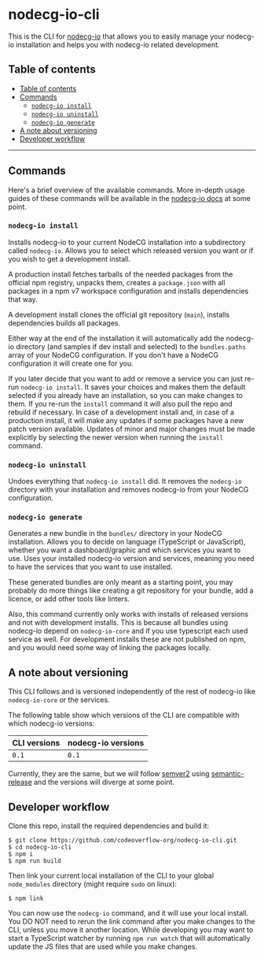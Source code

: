 <!-- Do not include the top level heading when generating the
     table of contents using the vscode markdown all in one extension -->
<!-- prettier-ignore-start -->
<!-- omit in toc -->
# nodecg-io-cli
<!-- prettier-ignore-end -->

This is the CLI for [nodecg-io](https://github.com/codeoverflow-org/nodecg-io) that allows you to easily manage your nodecg-io installation and helps you with nodecg-io related development.

## Table of contents

- [Table of contents](#table-of-contents)
- [Commands](#commands)
  - [`nodecg-io install`](#nodecg-io-install)
  - [`nodecg-io uninstall`](#nodecg-io-uninstall)
  - [`nodecg-io generate`](#nodecg-io-generate)
- [A note about versioning](#a-note-about-versioning)
- [Developer workflow](#developer-workflow)

---

## Commands

Here's a brief overview of the available commands. More in-depth usage guides of these commands will be available in the [nodecg-io docs](https://nodecg.io) at some point.

### `nodecg-io install`

Installs nodecg-io to your current NodeCG installation into a subdirectory called `nodecg-io`. Allows you to select which released version you want or if you wish to get a development install.

A production install fetches tarballs of the needed packages from the official npm registry, unpacks them, creates a `package.json` with all packages in a npm v7 workspace configuration and installs dependencies that way.

A development install clones the official git repository (`main`), installs dependencies builds all packages.

Either way at the end of the installation it will automatically add the nodecg-io directory (and samples if dev install and selected) to the `bundles.paths` array of your NodeCG configuration. If you don't have a NodeCG configuration it will create one for you.

If you later decide that you want to add or remove a service you can just re-run `nodecg-io install`. It saves your choices and makes them the default selected if you already have an installation, so you can make changes to them. If you re-run the `install` command it will also pull the repo and rebuild if necessary. In case of a development install and, in case of a production install, it will make any updates if some packages have a new patch version available. Updates of minor and major changes must be made explicitly by selecting the newer version when running the `install` command.

### `nodecg-io uninstall`

Undoes everything that `nodecg-io install` did. It removes the `nodecg-io` directory with your installation and removes nodecg-io from your NodeCG configuration.

### `nodecg-io generate`

Generates a new bundle in the `bundles/` directory in your NodeCG installation.
Allows you to decide on language (TypeScript or JavaScript), whether you want a dashboard/graphic and which services you want to use.
Uses your installed nodecg-io version and services, meaning you need to have the services that you want to use installed.

These generated bundles are only meant as a starting point, you may probably do more things like creating a git repository for your bundle,
add a licence, or add other tools like linters.

Also, this command currently only works with installs of released versions and not with development installs. This is because all bundles using nodecg-io depend on `nodecg-io-core` and if you use typescript each used service as well. For development installs these are not published on npm, and you would need some way of linking the packages locally.

## A note about versioning

This CLI follows and is versioned independently of the rest of nodecg-io like `nodecg-io-core` or the services.

The following table show which versions of the CLI are compatible with which nodecg-io versions:

| CLI versions | nodecg-io versions |
| ------------ | ------------------ |
| `0.1`        | `0.1`              |

Currently, they are the same, but we will follow [semver2](https://semver.org/) using [semantic-release](https://semantic-release.gitbook.io/semantic-release/) and the versions will diverge at some point.

## Developer workflow

Clone this repo, install the required dependencies and build it:

```console
$ git clone https://github.com/codeoverflow-org/nodecg-io-cli.git
$ cd nodecg-io-cli
$ npm i
$ npm run build
```

Then link your current local installation of the CLI to your global `node_modules` directory (might require `sudo` on linux):

```console
$ npm link
```

You can now use the `nodecg-io` command, and it will use your local install. You DO NOT need to rerun the link command after you make changes to the CLI, unless you move it another location. While developing you may want to start a TypeScript watcher by running `npm run watch` that will automatically update the JS files that are used while you make changes.
